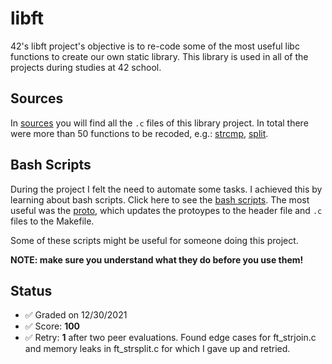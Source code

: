# libft

42's libft project's objective is to re-code some of the most useful libc functions to create our own static library. This library is used in all of the projects during studies at 42 school. 

## Sources

In [sources](./sources) you will find all the `.c` files of this library project. In total there were more than 50 functions to be recoded, e.g.: [strcmp](./sources/ft_strcmp.c), [split](./sources/ft_strsplit.c).

## Bash Scripts

During the project I felt the need to automate some tasks. I achieved this by learning about bash scripts. Click here to see the [bash scripts](./useful_shell). The most useful was the [proto](./useful_shell/proto.sh), which updates the protoypes to the header file and `.c` files to the Makefile.

Some of these scripts might be useful for someone doing this project. 

**NOTE: make sure you understand what they do before you use them!**

## Status

- ✅ Graded on 12/30/2021
- ✅ Score: **100**
- ✅ Retry: **1** after two peer evaluations. Found edge cases for ft_strjoin.c and memory leaks in ft_strsplit.c for which I gave up and retried.
